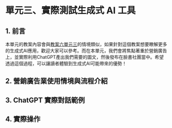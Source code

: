 # 單元三、實際測試生成式 AI 工具

## 1. 前言
本單元的教案內容會與[教案六單元三](https://github.com/AI-FREE-Team/Generative-AI-Industrial-Case-Study/tree/main/%E6%95%99%E6%A1%886%EF%BC%9A%E5%88%86%E6%9E%90%E8%88%87%E6%B1%BA%E7%AD%96/%E5%96%AE%E5%85%833%EF%BC%9A%E5%AF%A6%E9%9A%9B%E6%B8%AC%E8%A9%A6%E7%94%9F%E6%88%90%E5%BC%8F%20AI%20%E5%B7%A5%E5%85%B7)的情境類似，如果針對這個教案想要瞭解更多的生成式AI應用，歡迎大家可以參考。而在本單元，我們會將焦點著重於營銷廣告上，並實際利用ChatGPT產出我們需要的圖文，然後發布在臉書社團當中。希望透過這個過程，可以讓讀者體驗到生成式AI可能帶來的優勢！

## 2. 營銷廣告業使用情境與流程介紹

## 3. ChatGPT 實際對話範例

## 4. 實際操作